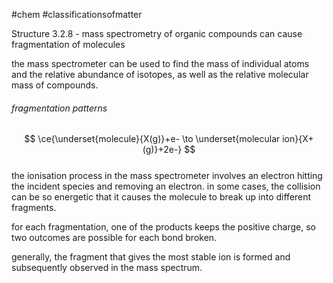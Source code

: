 #chem #classificationsofmatter  
  
Structure 3.2.8 - mass spectrometry of organic compounds can cause fragmentation of molecules  
  
the mass spectrometer can be used to find the mass of individual atoms and the relative abundance of isotopes, as well as the relative molecular mass of compounds.  
  
###### fragmentation patterns  
$$  
\ce{\underset{molecule}{X(g)}+e- \to \underset{molecular ion}{X+(g)}+2e-}  
$$  
the ionisation process in the mass spectrometer involves an electron hitting the incident species and removing an electron. in some cases, the collision can be so energetic that it causes the molecule to break up into different fragments.  
  
for each fragmentation, one of the products keeps the positive charge, so two outcomes are possible for each bond broken.  
  
generally, the fragment that gives the most stable ion is formed and subsequently observed in the mass spectrum.